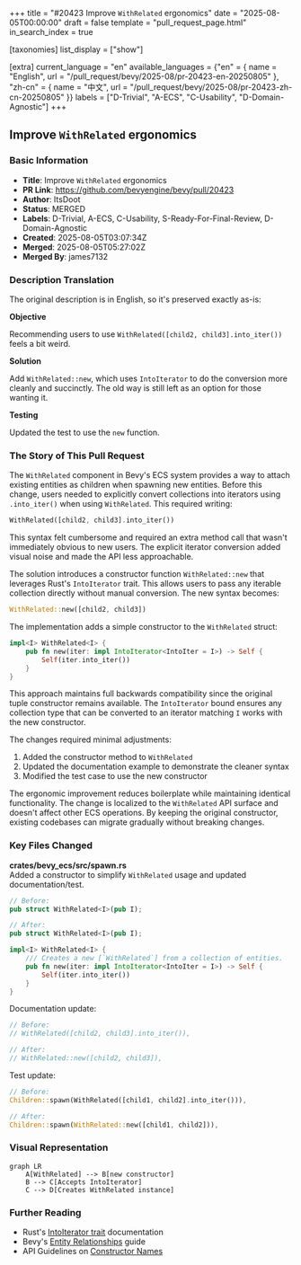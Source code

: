 +++
title = "#20423 Improve `WithRelated` ergonomics"
date = "2025-08-05T00:00:00"
draft = false
template = "pull_request_page.html"
in_search_index = true

[taxonomies]
list_display = ["show"]

[extra]
current_language = "en"
available_languages = {"en" = { name = "English", url = "/pull_request/bevy/2025-08/pr-20423-en-20250805" }, "zh-cn" = { name = "中文", url = "/pull_request/bevy/2025-08/pr-20423-zh-cn-20250805" }}
labels = ["D-Trivial", "A-ECS", "C-Usability", "D-Domain-Agnostic"]
+++

## Improve `WithRelated` ergonomics

### Basic Information
- **Title**: Improve `WithRelated` ergonomics
- **PR Link**: https://github.com/bevyengine/bevy/pull/20423
- **Author**: ItsDoot
- **Status**: MERGED
- **Labels**: D-Trivial, A-ECS, C-Usability, S-Ready-For-Final-Review, D-Domain-Agnostic
- **Created**: 2025-08-05T03:07:34Z
- **Merged**: 2025-08-05T05:27:02Z
- **Merged By**: james7132

### Description Translation
The original description is in English, so it's preserved exactly as-is:

**Objective**

Recommending users to use `WithRelated([child2, child3].into_iter())` feels a bit weird.

**Solution**

Add `WithRelated::new`, which uses `IntoIterator` to do the conversion more cleanly and succinctly. The old way is still left as an option for those wanting it.

**Testing**

Updated the test to use the `new` function.

### The Story of This Pull Request

The `WithRelated` component in Bevy's ECS system provides a way to attach existing entities as children when spawning new entities. Before this change, users needed to explicitly convert collections into iterators using `.into_iter()` when using `WithRelated`. This required writing:

```rust
WithRelated([child2, child3].into_iter())
```

This syntax felt cumbersome and required an extra method call that wasn't immediately obvious to new users. The explicit iterator conversion added visual noise and made the API less approachable.

The solution introduces a constructor function `WithRelated::new` that leverages Rust's `IntoIterator` trait. This allows users to pass any iterable collection directly without manual conversion. The new syntax becomes:

```rust
WithRelated::new([child2, child3])
```

The implementation adds a simple constructor to the `WithRelated` struct:
```rust
impl<I> WithRelated<I> {
    pub fn new(iter: impl IntoIterator<IntoIter = I>) -> Self {
        Self(iter.into_iter())
    }
}
```

This approach maintains full backwards compatibility since the original tuple constructor remains available. The `IntoIterator` bound ensures any collection type that can be converted to an iterator matching `I` works with the new constructor.

The changes required minimal adjustments:
1. Added the constructor method to `WithRelated`
2. Updated the documentation example to demonstrate the cleaner syntax
3. Modified the test case to use the new constructor

The ergonomic improvement reduces boilerplate while maintaining identical functionality. The change is localized to the `WithRelated` API surface and doesn't affect other ECS operations. By keeping the original constructor, existing codebases can migrate gradually without breaking changes.

### Key Files Changed

**crates/bevy_ecs/src/spawn.rs**  
Added a constructor to simplify `WithRelated` usage and updated documentation/test.

```rust
// Before:
pub struct WithRelated<I>(pub I);

// After:
pub struct WithRelated<I>(pub I);

impl<I> WithRelated<I> {
    /// Creates a new [`WithRelated`] from a collection of entities.
    pub fn new(iter: impl IntoIterator<IntoIter = I>) -> Self {
        Self(iter.into_iter())
    }
}
```

Documentation update:
```rust
// Before:
// WithRelated([child2, child3].into_iter()),

// After:
// WithRelated::new([child2, child3]),
```

Test update:
```rust
// Before:
Children::spawn(WithRelated([child1, child2].into_iter())),

// After:
Children::spawn(WithRelated::new([child1, child2])),
```

### Visual Representation
```mermaid
graph LR
    A[WithRelated] --> B[new constructor]
    B --> C[Accepts IntoIterator]
    C --> D[Creates WithRelated instance]
```

### Further Reading
- Rust's [IntoIterator trait](https://doc.rust-lang.org/std/iter/trait.IntoIterator.html) documentation
- Bevy's [Entity Relationships](https://bevyengine.org/learn/book/ecs/entity-relationships/) guide
- API Guidelines on [Constructor Names](https://rust-lang.github.io/api-guidelines/predictability.html#c-new)